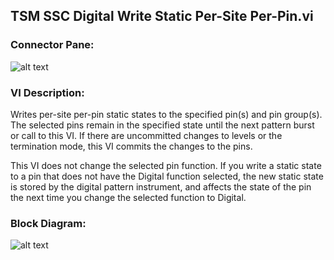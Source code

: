 ## **TSM SSC Digital Write Static Per-Site Per-Pin.vi**
### Connector Pane:
![alt text](/Instrument%20Control/Digital/Static/TSM%20SSC%20Digital%20Write%20Static%20Per-Site%20Per-Pin.vic.png "TSM SSC Digital Write Static Per-Site Per-Pin.vi connector pane")

### VI Description:
Writes per-site per-pin static states to the specified pin(s) and pin group(s). The selected pins remain in the specified state until the next pattern burst or call to this VI. If there are uncommitted changes to levels or the termination mode, this VI commits the changes to the pins.

This VI does not change the selected pin function. If you write a static state to a pin that does not have the Digital function selected, the new static state is stored by the digital pattern instrument, and affects the state of the pin the next time you change the selected function to Digital.

### Block Diagram:
![alt text](/Instrument%20Control/Digital/Static/TSM%20SSC%20Digital%20Write%20Static%20Per-Site%20Per-Pin.vid.png "TSM SSC Digital Write Static Per-Site Per-Pin.vi block diagram")
